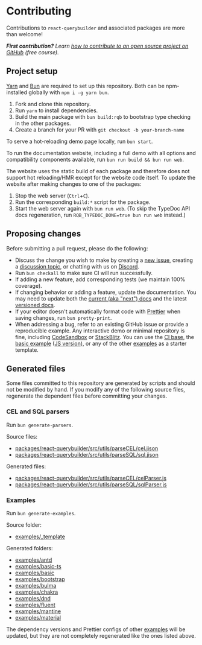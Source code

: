 # Contributing

Contributions to `react-querybuilder` and associated packages are more than welcome!

_**First contribution?** Learn [how to contribute to an open source project on GitHub][egghead] (free course)._

## Project setup

[Yarn][yarn] and [Bun][bun] are required to set up this repository. Both can be npm-installed globally with `npm i -g yarn bun`.

1. Fork and clone this repository.
2. Run `yarn` to install dependencies.
3. Build the main package with `bun build:rqb` to bootstrap type checking in the other packages.
4. Create a branch for your PR with `git checkout -b your-branch-name`

To serve a hot-reloading demo page locally, run `bun start`.

To run the documentation website, including a full demo with all options and compatibility components available, run `bun run build && bun run web`.

The website uses the static build of each package and therefore does not support hot reloading/HMR except for the website code itself. To update the website after making changes to one of the packages:

1. Stop the web server (`Ctrl`+`C`).
2. Run the corresponding `build:*` script for the package.
3. Start the web server again with `bun run web`. (To skip the TypeDoc API docs regeneration, run `RQB_TYPEDOC_DONE=true bun run web` instead.)

## Proposing changes

Before submitting a pull request, please do the following:

- Discuss the change you wish to make by creating a [new issue][new-issue], creating a [discussion topic][new-discussion], or chatting with us on [Discord][discord].
- Run `bun checkall` to make sure CI will run successfully.
- If adding a new feature, add corresponding tests (we maintain 100% coverage).
- If changing behavior or adding a feature, update the documentation. You may need to update both the [current (aka "next") docs](./website/docs/) and the latest [versioned docs](./website/versioned_docs/).
- If your editor doesn't automatically format code with [Prettier][prettier] when saving changes, run `bun pretty-print`.
- When addressing a bug, refer to an existing GitHub issue or provide a reproducible example. Any interactive demo or minimal repository is fine, including [CodeSandbox][codesandbox] or [StackBlitz][stackblitz]. You can use the [CI base][example-ci], the [basic example][example-basic-ts] ([JS version][example-basic]), or any of the other [examples](./examples/) as a starter template.

## Generated files

Some files committed to this repository are generated by scripts and should not be modified by hand. If you modify any of the following source files, regenerate the dependent files before committing your changes.

### CEL and SQL parsers

Run `bun generate-parsers`.

Source files:

- [packages/react-querybuilder/src/utils/parseCEL/cel.jison](./packages/react-querybuilder/src/utils/parseCEL/cel.jison)
- [packages/react-querybuilder/src/utils/parseSQL/sql.jison](./packages/react-querybuilder/src/utils/parseSQL/sql.jison)

Generated files:

- [packages/react-querybuilder/src/utils/parseCEL/celParser.js](./packages/react-querybuilder/src/utils/parseCEL/celParser.js)
- [packages/react-querybuilder/src/utils/parseSQL/sqlParser.js](./packages/react-querybuilder/src/utils/parseSQL/sqlParser.js)

### Examples

Run `bun generate-examples`.

Source folder:

- [examples/\_template](./examples/_template)

Generated folders:

- [examples/antd](./examples/antd)
- [examples/basic-ts](./examples/basic-ts)
- [examples/basic](./examples/basic)
- [examples/bootstrap](./examples/bootstrap)
- [examples/bulma](./examples/bulma)
- [examples/chakra](./examples/chakra)
- [examples/dnd](./examples/dnd)
- [examples/fluent](./examples/fluent)
- [examples/mantine](./examples/mantine)
- [examples/material](./examples/material)

The dependency versions and Prettier configs of other [examples](./examples) will be updated, but they are not completely regenerated like the ones listed above.

[new-issue]: https://github.com/react-querybuilder/react-querybuilder/issues/new
[new-discussion]: https://github.com/react-querybuilder/react-querybuilder/discussions/new
[discord]: https://react-querybuilder.js.org/discord
[egghead]: https://egghead.io/courses/how-to-contribute-to-an-open-source-project-on-github
[yarn]: https://yarnpkg.com/
[bun]: https://bun.sh/
[prettier]: https://prettier.io/
[codesandbox]: https://codesandbox.io
[stackblitz]: https://stackblitz.com
[example-ci]: https://github.com/react-querybuilder/react-querybuilder/tree/main/examples/ci
[example-basic-ts]: https://github.com/react-querybuilder/react-querybuilder/tree/main/examples/basic-ts
[example-basic]: https://github.com/react-querybuilder/react-querybuilder/tree/main/examples/basic
